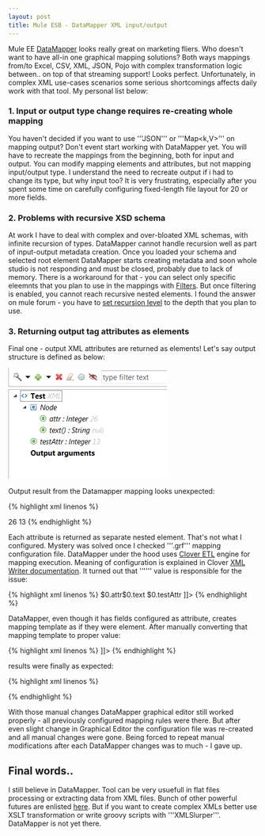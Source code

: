 ```yaml
---
layout: post
title: Mule ESB - DataMapper XML input/output	
---
```

Mule EE [DataMapper]((https://www.mulesoft.com/platform/datamapper)) looks really great on marketing fliers. Who doesn't want to have all-in one graphical mapping solutions? Both ways mappings from/to Excel, CSV, XML, JSON, Pojo with complex transformation logic between.. on top of that streaming support! 
Looks perfect. Unfortunately, in complex XML use-cases scenarios some serious shortcomings affects daily work with that tool. My personal list below:

### 1. Input or output type change requires re-creating whole mapping

You haven't decided if you want to use '''JSON''' or '''Map<k,V>''' on mapping output? Don't event start working with DataMapper yet. You will have to recreate the mappings from the beginning, both for input and output. You can modify mapping elements and attributes, but not mapping input/output type. I understand the need to recreate output if i had to change its type, but why input too? It is very frustrating, especially after you spent some time on carefully configuring fixed-length file layout for 20 or more fields.

### 2. Problems with recursive XSD schema

At work I have to deal with complex and over-bloated XML schemas, with infinite recursion of types. DataMapper cannot handle recursion well as part of input-output metadata creation. Once you loaded your schema and selected root element DataMapper starts creating metadata and soon whole studio is not responding and must be closed, probably due to lack of memory. There is a workaround for that - you can select only specific eleemnts that you plan to use in the mappings with [Filters](https://developer.mulesoft.com/docs/display/current/DataMapper+Concepts#DataMapperConcepts-Filters). But once filtering is enabled, you cannot reach recursive nested elements. I found the answer on mule forum - you have to [set recursion level](http://forum.mulesoft.org/mulesoft/topics/datamapper-cannot-generate-metadata-for-large-xsd#reply_1523589) to the depth that you plan to use.

### 3. Returning output tag attributes as elements

Final one - output XML attributes are returned as elements! Let's say output structure is defined as below:

![xml-output-attributes](/images/datamapper-xml/output-attributes.PNG "output attributes")

Output result from the Datamapper mapping looks unexpected:

{% highlight xml linenos %} 
<?xml version="1.0" encoding="UTF-8"?>
<Test>
  <Node>
    <attr>26</attr>
  </Node>
  <testAttr>13</testAttr>
</Test>
{% endhighlight %}

Each attribute is returned as separate nested element. That's not what I configured. Mystery was solved once I checked '''.grf''' mapping configuration file. DataMapper under the hood uses [Clover ETL](http://www.cloveretl.com/) engine for mapping execution. Meaning of configuration is explained in Clover [XML Writer documentation](http://doc.cloveretl.com/documentation/UserGuide/index.jsp?topic=/com.cloveretl.gui.docs/docs/extxmlwriter.html). It turned out that '''<attr name="mapping">''' value is responsible for the issue:

{% highlight xml linenos %} 
<Node cacheInMemory="true" charset="UTF-8" enabled="enabled" fileURL="dict:outputPayload" guiName="XML WRITER" guiX="900" guiY="20" id="EXT_XML_WRITER0" type="EXT_XML_WRITER">
<attr name="mapping"><![CDATA[<?xml version="1.0" encoding="UTF-8"?>
<Test xmlns:clover="http://www.cloveretl.com/ns/xmlmapping" clover:inPort="0">
  <Node>
    <attr>$0.attr</attr>$0.text
  </Node>
  <testAttr>$0.testAttr</testAttr>
</Test>]]></attr>
<attr name="_data_format"><![CDATA[XML]]></attr>
</Node>
{% endhighlight %}

DataMapper, even though it has fields configured as attribute, creates mapping template as if they were element. After manually converting that mapping template to proper value:

{% highlight xml linenos %} 
<attr name="mapping"><![CDATA[<?xml version="1.0" encoding="UTF-8"?>
<Test xmlns:clover="http://www.cloveretl.com/ns/xmlmapping" clover:inPort="0" testAttr="$0.testAttr">
  <Node attr="$0.attr">
  </Node>
</Test>]]></attr>
{% endhighlight %}

results were finally as expected:

{% highlight xml linenos %} 
<?xml version="1.0" encoding="UTF-8"?>
<Test testAttr="13">
  <Node attr="26"/>
</Test>
{% endhighlight %}

With those manual changes DataMapper graphical editor still worked properly - all previously configured mapping rules were there. But after even slight change in Graphical Editor the configuration file was re-created and all manual changes were gone. Being forced to repeat manual modifications after each DataMapper changes was to much - I gave up.

## Final words..

I still believe in DataMapper. Tool can be very usuefull in flat files processing or extracting data from XML files. Bunch of other powerful futures are enlisted [here](http://blogs.mulesoft.com/7-things-you-didn%E2%80%99t-know-about-datamapper/). But if you want to create complex XMLs better use XSLT transformation or write groovy scripts with '''XMLSlurper'''. DataMapper is not yet there.